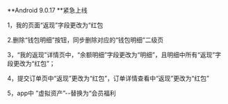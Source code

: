 **Android 9.0.17 **紧急上线



1，我的页面“返现”字段更改为“红包

2.删除“钱包明细”按钮，同步删除对应的“钱包明细”二级页

3，“我的返现”详情页中，“余额明细”字段更改为“明细”，且明细中所有“返现”字段更改为“红包”；

4，提交订单页中“返现”更改为“红包”，订单详情查看中“返现”更改为“红包”

5，app中 ”虚拟资产”--替换为“会员福利
